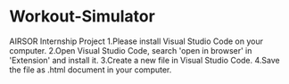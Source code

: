 # Workout-Simulator
AIRSOR Internship Project
1.Please install Visual Studio Code on your computer.
2.Open Visual Studio Code, search 'open in browser' in 'Extension' and install it.
3.Create a new file in Visual Studio Code.
4.Save the file as .html document in your computer.
